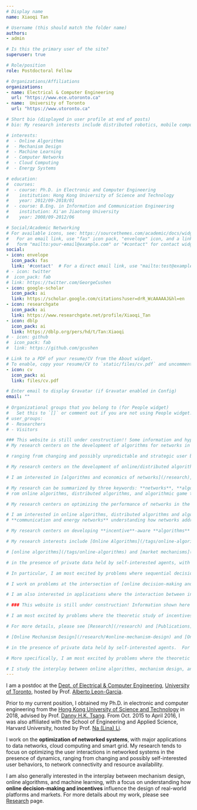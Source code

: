 ```yaml
---
# Display name
name: Xiaoqi Tan

# Username (this should match the folder name)
authors:
- admin

# Is this the primary user of the site?
superuser: true

# Role/position
role: Postdoctoral Fellow

# Organizations/Affiliations
organizations:
- name: Electrical & Computer Engineering
  url: "https://www.ece.utoronto.ca"
- name:  University of Toronto
  url: "https://www.utoronto.ca"

# Short bio (displayed in user profile at end of posts)
# bio: My research interests include distributed robotics, mobile computing and programmable matter.

# interests:
#  - Online Algorithms
#  - Mechanism Design
#  - Machine Learning
#  - Computer Networks
#  - Cloud Computing
#  - Energy Systems

# education:
#  courses:
#  - course: Ph.D. in Electronic and Computer Engineering
#    institution: Hong Kong University of Science and Technology
#    year: 2012/09-2018/01
#  - course: B.Eng. in Information and Communication Engineering
#    institution: Xi'an Jiaotong University
#    year: 2008/09-2012/06

# Social/Academic Networking
# For available icons, see: https://sourcethemes.com/academic/docs/widgets/#icons
#   For an email link, use "fas" icon pack, "envelope" icon, and a link in the
#   form "mailto:your-email@example.com" or "#contact" for contact widget.
social:
- icon: envelope
  icon_pack: fas
  link: '#contact'  # For a direct email link, use "mailto:test@example.org".
# - icon: twitter
#  icon_pack: fab
# link: https://twitter.com/GeorgeCushen
- icon: google-scholar
  icon_pack: ai
  link: https://scholar.google.com/citations?user=drR_WcAAAAAJ&hl=en
- icon: researchgate
  icon_pack: ai
  link: https://www.researchgate.net/profile/Xiaoqi_Tan
- icon: dblp
  icon_pack: ai
  link: https://dblp.org/pers/hd/t/Tan:Xiaoqi
# - icon: github
#  icon_pack: fab
#  link: https://github.com/gcushen

# Link to a PDF of your resume/CV from the About widget.
# To enable, copy your resume/CV to `static/files/cv.pdf` and uncomment the lines below.  
- icon: cv
  icon_pack: ai
  link: files/cv.pdf

# Enter email to display Gravatar (if Gravatar enabled in Config)
email: ""
  
# Organizational groups that you belong to (for People widget)
#   Set this to `[]` or comment out if you are not using People widget.  
# user_groups:
# - Researchers
# - Visitors

### This website is still under construction!! Some information and hyperlinks may be irrelevant!!###
# My research centers on the development of algorithms for networks in the face of changing and possibly unpredictable and strategic environments.

# ranging from changing and possibly unpredictable and strategic user behaviors, to network connectivity and resource availability (e.g., intermittency of renewable energy) [communication/energy networks](/research/#projects)

# My research centers on the development of online/distributed algorithms and economic incentives to cope with dynamic and possibly strategic user behaviors in networks of various types.

# I am interested in [algorithms and economics of networks](/research), with particular focus on [communication and energy networks](/research/#projects).

# My research can be summarized by three keywords: **networks**, **algorithms**, and **economics**. 
# rom online algorithms, distributed algorithms, and algorithmic game theory.   

# My research centers on optimizing the performance of networks in the presence of private data held by self-interested agents, using tools from mathematics, computer science and economics.  

# I am interested in online algorithms, distributed algorithms and algorithmic game theory.  My research centers on optimizing the performance of networks in the presence of private data held by self-interested agents. My research features online algorithms, distributed algorithms and algorithmic game theory, 
# **communication and energy networks** understanding how networks address computational challenges emerging from the presence  using tools from online/distributed algorithms and algorithmic game theory/mechanism design I am particularly interested in online algorithms and algorithmic game theory, with their applications.   Some applications [communication and energy networks](/research/#projects). 

# My research centers on developing **incentive**-aware **algorithms** for **networked environments** in the presence of private data held by self-interested agents, using mathematical tools from computer science and economics such as online algorithms, mechanism design, and algorithmic game theory.

# My research interests include [Online Algorithms](/tags/online-algorithms), [Mechanism Design](/tags/mechanism-design), and [Machine Learning](/tags/machine-learning), with their applications to 

# [online algorithms](/tags/online-algorithms) and [market mechanisms](/tags/market-mechanisms). incentive-aligned systems  online algorithms and market mechanisms for the allocation of resources and services in the presence of self-interested users and uncertainty

# in the presence of private data held by self-interested agents, with particular applications to computer networks, cloud computing, and energy systems. 

# In particular, I am most excited by problems where sequential decisions must be made in an online fashion  in the presence of private data held by self-interested agents. In particular, I am most excited by problems where sequential decisions must be made in an online fashion in the presence of private data held by self-interested agents.

# I work on problems at the intersection of [online decision-making and incentives](/research/#slider_incentives), with a focus on applications in [networked systems, platforms and markets](/research/#slider_applications) (e.g., computer networks, cloud computing and energy systems).

# I am also interested in applications where the interaction between incentives, learning and algorithms provides rich insight into the design of real platforms and markets for **Networked Systems** such as [Computer Networks](/research/#computer-networks), [Cloud Computing](/research/#cloud-computing) and [Energy Systems](/research/#energy-systems).

# ### This website is still under construction! Information shown here may be incomplete or even misleading!

# I am most excited by problems where the theoretic study of incentives, learning and algorithms provides rich insight for the design of real-world networks, platforms, and markets in the presence of private data held by self-interested agents. 

# For more details, please see [Research](/research) and [Publications](/publication). I am most excited by problems where the theoretic study of incentives, learning, and algorithms provides rich insight for the design of real-world networks and platforms in the presence of private data held by self-interested agents. Current applications include [Computer Networks](/research/computer-networks), [Cloud Computing](/research/cloud-computing) and [Energy Systems](/research/energy-systems). 

# [Online Mechanism Design](/research/#online-mechanism-design) and [Online Learning](/research/#online-learning). I am most excited by problems where  theory provides rich insight into the design of real networks, platforms,and markets. 

# in the presence of private data held by self-interested agents.  For more details about my work, please see [Research](/research) page. 

# More specifically, I am most excited by problems where the theoretic study of incentives, learning and algorithms provides rich insight for the design of real-world networks, platforms, and markets in the presence of private data held by self-interested agents.  

# I study the interplay between online algorithms, mechanism design, and machine learning, with a focus on applications in networked systems and platforms (e.g., computer networks, cloud computing, smart grid,and smart mobility). For more details about my work, please see [Research](/research) page. 
---
```


I am a postdoc at the [Dept. of Electrical & Computer Engineering](https://www.ece.utoronto.ca), [University of Toronto](https://utoronto.ca), hosted by Prof. [Alberto Leon-Garcia](https://www.nal.utoronto.ca/). 

Prior to my current position, I obtained my Ph.D. in electronic and computer engineering from the [Hong Kong University of Science and Technology](https://www.ust.hk/) in 2018, advised by Prof. [Danny H.K. Tsang](https://eetsang.home.ece.ust.hk/). From Oct. 2015 to April 2016, I was also affiliated with the School of Engineering and Applied Science, Harvard University, hosted by Prof. [Na (Lina) Li](https://nali.seas.harvard.edu/).


I work on the **optimization of networked systems**, with major applications to data networks, cloud computing and smart grid. My research tends to focus on optimizing the user interactions in networked systems in the presence of dynamics, ranging from changing and possibly self-interested user behaviors, to network connectivity and resource availability.  

I am also generally interested in the interplay between mechanism design, online algorithms, and  machine learning, with a focus on understanding how **online decision-making and incentives** influence the design of real-world platforms and markets. For more details about my work, please see [Research](/research) page. 